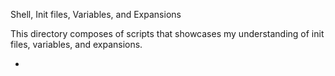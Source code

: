 Shell, Init files, Variables, and Expansions

This directory composes of scripts that showcases my understanding of init files, variables, and expansions.

  -
